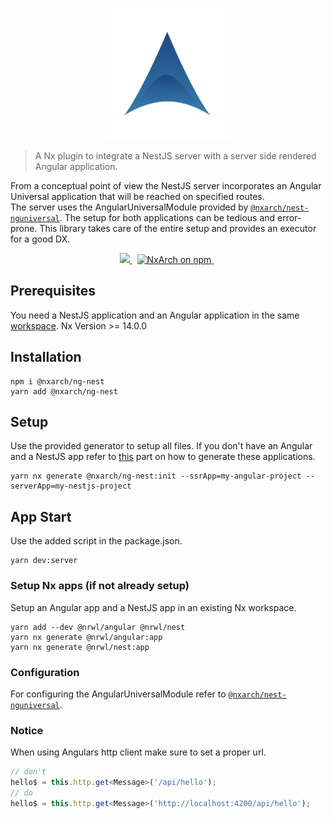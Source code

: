 <p align="center">
 <img width="40%" height="40%" src="https://raw.githubusercontent.com/nxarch/nxarch/master/assets/nxarch.png">
</p>

> A Nx plugin to integrate a NestJS server with a server side rendered Angular application.

From a conceptual point of view the NestJS server incorporates an Angular Universal application that will be reached on
specified
routes.<br>
The server uses the AngularUniversalModule provided
by [`@nxarch/nest-nguniversal`](https://github.com/nxarch/nest-nguniversal).
The setup for both applications can be tedious and error-prone. This library takes care of the entire setup and provides
an executor for a good DX.

<p align="center">
<a href="https://github.com/nxarch/nxarch/actions/workflows/ci.yml">
  <img src="https://github.com/nxarch/nxarch/actions/workflows/ci.yml/badge.svg" />
</a>&nbsp;

<a href="https://www.npmjs.com/@nxarch/ng-nest">
  <img src="https://img.shields.io/npm/v/@nxarch/ng-nest.svg?logo=npm&logoColor=fff&label=NPM+package&color=limegreen" alt="NxArch on npm" />
</a>&nbsp;
</p>

## Prerequisites

You need a NestJS application and an Angular application in the same [workspace](#setup-nx-apps-if-not-already-setup).
Nx Version >= 14.0.0

## Installation

```
npm i @nxarch/ng-nest
yarn add @nxarch/ng-nest
```

## Setup

Use the provided generator to setup all files.
If you don't have an Angular and a NestJS app refer to [this](#setup-nx-apps-if-not-already-setup) part on how to
generate these
applications.

```
yarn nx generate @nxarch/ng-nest:init --ssrApp=my-angular-project --serverApp=my-nestjs-project
```

## App Start

Use the added script in the package.json.

```
yarn dev:server
```

### Setup Nx apps (if not already setup)

Setup an Angular app and a NestJS app in an existing Nx workspace.

```
yarn add --dev @nrwl/angular @nrwl/nest
yarn nx generate @nrwl/angular:app
yarn nx generate @nrwl/nest:app
```

### Configuration

For configuring the AngularUniversalModule refer
to [`@nxarch/nest-nguniversal`](https://github.com/nxarch/nest-nguniversal).

### Notice

When using Angulars http client make sure to set a proper url.

```ts
// don't
hello$ = this.http.get<Message>('/api/hello');
// do
hello$ = this.http.get<Message>('http://localhost:4200/api/hello');
```
